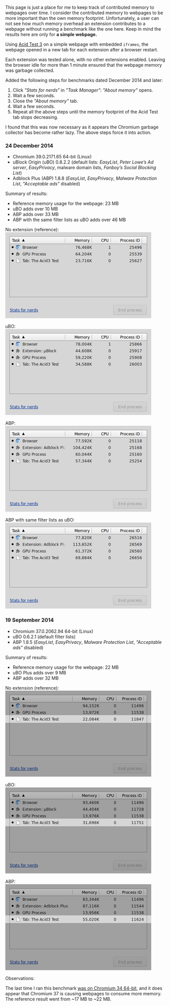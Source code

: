 This page is just a place for me to keep track of contributed memory to webpages over time. I consider the contributed memory to webpages to be more important than the own memory footprint. Unfortunately, a user can not see how much memory overhead an extension contributes to a webpage without running a benchmark like the one here. Keep in mind the results here are only for **a simple webpage.**

Using [Acid Test 3](http://acid3.acidtests.org/) on a simple webpage with embedded `iframes`, the webpage opened in a new tab for each extension after a browser restart.

Each extension was tested alone, with no other extensions enabled. Leaving the browser idle for more than 1 minute ensured that the webpage memory was garbage collected.

Added the following steps for benchmarks dated December 2014 and later:

1. Click _"Stats for nerds"_ in _"Task Manager"_: _"About memory"_ opens.
2. Wait a few seconds.
3. Close the _"About memory"_ tab.
4. Wait a few seconds.
5. Repeat all the above steps until the memory footprint of the Acid Test tab stops decreasing.

I found that this was now necessary as it appears the Chromium garbage collector has become rather lazy. The above steps force it into action.

### 24 December 2014

- Chromium 39.0.2171.65 64-bit (Linux)
- uBlock Origin (uBO) 0.8.2.2 (default lists: _EasyList_, _Peter Lowe’s Ad server_, _EasyPrivacy_, malware domain lists, _Fanboy’s Social Blocking List‎_)
- Adblock Plus (ABP) 1.8.8 (_EasyList_, _EasyPrivacy_, _Malware Protection List_, _"Acceptable ads"_ disabled)

Summary of results:
- Reference memory usage for the webpage: 23 MB
- uBO adds over 10 MB
- ABP adds over 33 MB
- ABP with the same filter lists as uBO adds over 46 MB

No extension (reference):<br>
![no extension](https://raw.githubusercontent.com/gorhill/uBlock/master/doc/benchmarks/mem-usage-in-page-20141224-none.png)

uBO:<br>
![uBlock](https://raw.githubusercontent.com/gorhill/uBlock/master/doc/benchmarks/mem-usage-in-page-20141224-ublock.png)

ABP:<br>
![Adblock Plus](https://raw.githubusercontent.com/gorhill/uBlock/master/doc/benchmarks/mem-usage-in-page-20141224-abp.png)

ABP with same filter lists as uBO:<br>
![Adblock Plus](https://raw.githubusercontent.com/gorhill/uBlock/master/doc/benchmarks/mem-usage-in-page-20141224-abp-more.png)

### 19 September 2014

- Chromium 37.0.2062.94 64-bit (Linux)
- uBO 0.6.2.1 (default filter lists)
- ABP 1.8.5 (_EasyList_, _EasyPrivacy_, _Malware Protection List_, _"Acceptable ads"_ disabled)

Summary of results:
- Reference memory usage for the webpage: 22 MB
- uBO Plus adds over 9 MB
- ABP adds over 32 MB

No extension (reference):<br>
![no extension](https://raw.githubusercontent.com/gorhill/uBlock/master/doc/benchmarks/mem-usage-in-page-20140919-none.png)

uBO:<br>
![uBlock](https://raw.githubusercontent.com/gorhill/uBlock/master/doc/benchmarks/mem-usage-in-page-20140919-ublock.png)

ABP:<br>
![Adblock Plus](https://raw.githubusercontent.com/gorhill/uBlock/master/doc/benchmarks/mem-usage-in-page-20140919-abp.png)

Observations:

The last time I ran this benchmark [was on Chromium 34 64-bit](./%C2%B5Block-vs.-ABP:-efficiency-compared#added-memory-footprint-to-web-pages), and it does appear that Chromium 37 is causing webpages to consume more memory. The reference result went from ~17 MB to ~22 MB.
